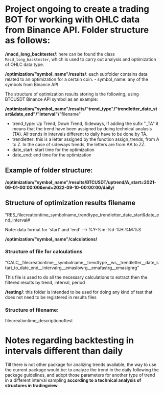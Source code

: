 # Project ongoing to create a trading BOT for working with OHLC data from Binance API. Folder structure as follows:

**/macd_long_backtester/**: here can be found the class `Macd_long_backtester`, which is used to carry out analysis and optimization of OHLC data type.

**/optimization/"symbol_name"/results/**: each subfolder contains data related to an optimization for a certain coin. - symbol_name: any of the symbols from Binance API

The structure of optimization results storing is the following, using BTCUSDT Binance API symbol as an example:

**/optimization/"symbol_name"/results/"trend_type"/"trendletter_date_start&date_end"/"interval"/**"filename"
- trend_type: Up Trend, Down Trend, Sideways, If adding the sufix "_TA" it means that the trend have been assigned by doing technical analysis (TA). All trends in intervals different to daily have to be done by TA.
- trendletter: this is a letter assigned by the function assign_trends, from A to Z. In the case of sideways trends, the letters are from AA to ZZ.
- date_start: start time for the optimization
- date_end: end time for the optimization

## Example of folder structure:

**/optimization/"symbol_name"/results/BTCUSDT/uptrend/A_start=2021-09-01-00:00:00&end=2022-09-10-00:00:00/daily/**

## Structure of optimization results filename

"RES_filecreationtime_symbolname_trendtype_trendletter_date_start&date_end_interval#

Note: data format for 'start' and 'end' --> %Y-%m-%d-%H:%M:%S

**/optimization/"symbol_name"/calculations/**

### Structure of file for calculations

"CALC__filecreationtime__symbolname__trendtype__ws__trendletter__date_start_to_date_end__intervalrg__emaslowrg__emafastrg__emasignrg"

This file is used to do all the necessary calculations to extract then the filtered results by trend, interval, period

**/testing/**: this folder is intended to be used for doing any kind of test that does not need to be registered in results files

### Structure of filename:

filecreationtime_descriptionoftest

# Notes regarding backtesting in intervals different than daily

Till there is not other package for analizing trends available, the way to use the current package would be: to analyze
the trend in the daily following the package guidelines, and adopt those parameters for another type of trend in a different interval sampling **according to a technical analysis of structures in tradingview**